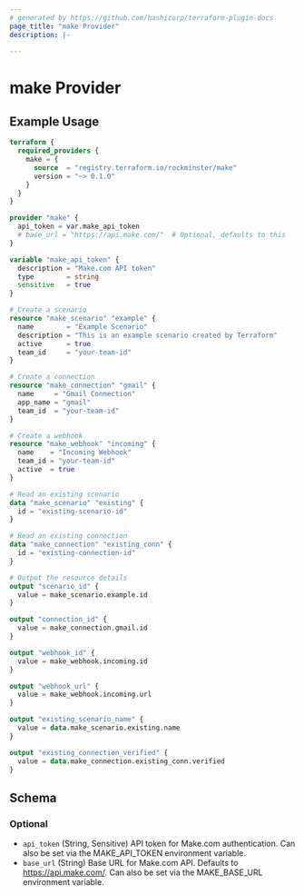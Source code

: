 ```yaml
---
# generated by https://github.com/hashicorp/terraform-plugin-docs
page_title: "make Provider"
description: |-
  
---
```


# make Provider



## Example Usage

```terraform
terraform {
  required_providers {
    make = {
      source  = "registry.terraform.io/rockminster/make"
      version = "~> 0.1.0"
    }
  }
}

provider "make" {
  api_token = var.make_api_token
  # base_url = "https://api.make.com/"  # Optional, defaults to this
}

variable "make_api_token" {
  description = "Make.com API token"
  type        = string
  sensitive   = true
}

# Create a scenario
resource "make_scenario" "example" {
  name        = "Example Scenario"
  description = "This is an example scenario created by Terraform"
  active      = true
  team_id     = "your-team-id"
}

# Create a connection
resource "make_connection" "gmail" {
  name     = "Gmail Connection"
  app_name = "gmail"
  team_id  = "your-team-id"
}

# Create a webhook
resource "make_webhook" "incoming" {
  name    = "Incoming Webhook"
  team_id = "your-team-id"
  active  = true
}

# Read an existing scenario
data "make_scenario" "existing" {
  id = "existing-scenario-id"
}

# Read an existing connection
data "make_connection" "existing_conn" {
  id = "existing-connection-id"
}

# Output the resource details
output "scenario_id" {
  value = make_scenario.example.id
}

output "connection_id" {
  value = make_connection.gmail.id
}

output "webhook_id" {
  value = make_webhook.incoming.id
}

output "webhook_url" {
  value = make_webhook.incoming.url
}

output "existing_scenario_name" {
  value = data.make_scenario.existing.name
}

output "existing_connection_verified" {
  value = data.make_connection.existing_conn.verified
}
```

<!-- schema generated by tfplugindocs -->
## Schema

### Optional

- `api_token` (String, Sensitive) API token for Make.com authentication. Can also be set via the MAKE_API_TOKEN environment variable.
- `base_url` (String) Base URL for Make.com API. Defaults to https://api.make.com/. Can also be set via the MAKE_BASE_URL environment variable.
